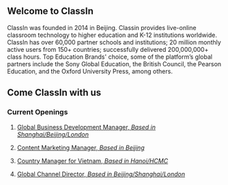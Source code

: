 ## Welcome to ClassIn 
ClassIn was founded in 2014 in Beijing. Classin provides live-online classroom technology to higher education and K-12 institutions worldwide. 
ClassIn has over 60,000 partner schools and institutions; 20 million monthly active users from 150+ countries; successfully delivered 200,000,000+ class hours. 
Top Education Brands' choice, some of the platform’s global partners include the Sony Global Education, the British Council, the Pearson Education, and the Oxford University Press, among others.

## Come ClassIn with us
### Current Openings

1. [Global Business Development Manager, *Based in Shanghai/Beijing/London*](globalbd.md)

2. [Content Marketing Manager, *Based in Beijing*](ContentManager.md)

3. [Country Manager for Vietnam, *Based in Hanoi/HCMC*](VN.md)

4. [Global Channel Director, *Based in Beijing/Shanghai/London*](Channel.md)
